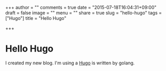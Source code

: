 +++
author = ""
comments = true
date = "2015-07-18T16:04:31+09:00"
draft = false
image = ""
menu = ""
share = true
slug = "hello-hugo"
tags = ["Hugo"]
title = "Hello Hugo"

+++

# Hello Hugo

I created my new blog. I'm using a [Hugo](http://gohugo.io) is written by golang.